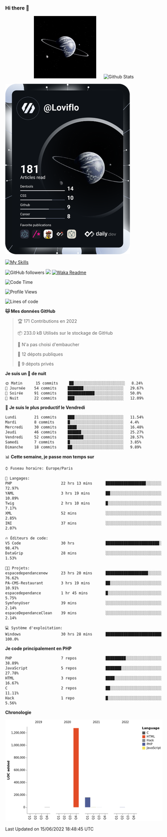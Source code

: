 ### Hi there 👋

<p align="center">
  <img src="https://github.com/Loviflo/Loviflo/blob/main/img/portrait.jpg" alt="Loviflo" height="200" style="margin-right: 20px"/>
  <img src="https://github-readme-stats.vercel.app/api?username=Loviflo&show_icons=true&theme=graywhite" alt="Github Stats" />
</p>

<a href="https://app.daily.dev/loviflo"><img src="https://github.com/loviflo/loviflo/blob/main/devcard.svg" width="400" alt="Loviflo's Dev Card"/></a>


[![My Skills](https://skillicons.dev/icons?i=php,laravel,symfony,mysql,js,ts,html,css,sass,angular,docker,webpack,vscode,figma,git,github,gitlab)](https://skillicons.dev)


![GitHub followers](https://img.shields.io/github/followers/Loviflo?label=Follow&style=social)
![](https://visitor-badge.glitch.me/badge?page_id=Loviflo.Loviflo)
[![Waka Readme](https://github.com/Loviflo/Loviflo/actions/workflows/update-stats.yml/badge.svg)](https://github.com/Loviflo/Loviflo/actions/workflows/update-stats.yml)

<!--START_SECTION:waka-->
![Code Time](http://img.shields.io/badge/Code%20Time-0%20secs-blue)

![Profile Views](http://img.shields.io/badge/Vues%20du%20profil-3-blue)

![Lines of code](https://img.shields.io/badge/Depuis%20Hello%20World%2C%20j%27ai%20%C3%A9crit-1%20Million%20Lignes%20de%20code-blue)

**🐱 Mes données GitHub** 

> 🏆 171 Contributions en 2022
 > 
> 📦 233.0 kB Utilisés sur le stockage de GitHub 
 > 
> 🚫 N'a pas choisi d'embaucher
 > 
> 📜 12 dépots publiques 
 > 
> 🔑 9 dépots privés  
 > 
**Je suis un 🦉 de nuit** 

```text
🌞 Matin      15 commits     ██░░░░░░░░░░░░░░░░░░░░░░░   8.24% 
🌆 Journée    54 commits     ███████░░░░░░░░░░░░░░░░░░   29.67% 
🌃 Soirée     91 commits     ████████████░░░░░░░░░░░░░   50.0% 
🌙 Nuit       22 commits     ███░░░░░░░░░░░░░░░░░░░░░░   12.09%

```
📅 **Je suis le plus productif le Vendredi** 

```text
Lundi        21 commits     ███░░░░░░░░░░░░░░░░░░░░░░   11.54% 
Mardi        8 commits      █░░░░░░░░░░░░░░░░░░░░░░░░   4.4% 
Mercredi     30 commits     ████░░░░░░░░░░░░░░░░░░░░░   16.48% 
Jeudi        46 commits     ██████░░░░░░░░░░░░░░░░░░░   25.27% 
Vendredi     52 commits     ███████░░░░░░░░░░░░░░░░░░   28.57% 
Samedi       7 commits      █░░░░░░░░░░░░░░░░░░░░░░░░   3.85% 
Dimanche     18 commits     ██░░░░░░░░░░░░░░░░░░░░░░░   9.89%

```


📊 **Cette semaine, je passe mon temps sur** 

```text
⌚︎ Fuseau horaire: Europe/Paris

💬 Langages: 
PHP                      22 hrs 13 mins      ██████████████████░░░░░░░   72.97% 
YAML                     3 hrs 19 mins       ██░░░░░░░░░░░░░░░░░░░░░░░   10.89% 
Twig                     2 hrs 10 mins       █░░░░░░░░░░░░░░░░░░░░░░░░   7.17% 
XML                      52 mins             ░░░░░░░░░░░░░░░░░░░░░░░░░   2.85% 
INI                      37 mins             ░░░░░░░░░░░░░░░░░░░░░░░░░   2.07%

🔥 Éditeurs de code: 
VS Code                  30 hrs              ████████████████████████░   98.47% 
DataGrip                 28 mins             ░░░░░░░░░░░░░░░░░░░░░░░░░   1.53%

🐱‍💻 Projets: 
espacedependancenew      23 hrs 20 mins      ███████████████████░░░░░░   76.62% 
PA-CMS-Restaurant        3 hrs 19 mins       ██░░░░░░░░░░░░░░░░░░░░░░░   10.91% 
espacedependance         1 hr 45 mins        █░░░░░░░░░░░░░░░░░░░░░░░░   5.75% 
SymfonyUser              39 mins             ░░░░░░░░░░░░░░░░░░░░░░░░░   2.14% 
espaceDependanceClean    39 mins             ░░░░░░░░░░░░░░░░░░░░░░░░░   2.14%

💻 Système d'exploitation: 
Windows                  30 hrs 28 mins      █████████████████████████   100.0%

```

**Je code principalement en PHP** 

```text
PHP                      7 repos             █████████░░░░░░░░░░░░░░░░   38.89% 
JavaScript               5 repos             ███████░░░░░░░░░░░░░░░░░░   27.78% 
HTML                     3 repos             ████░░░░░░░░░░░░░░░░░░░░░   16.67% 
C                        2 repos             ██░░░░░░░░░░░░░░░░░░░░░░░   11.11% 
Hack                     1 repo              █░░░░░░░░░░░░░░░░░░░░░░░░   5.56%

```


**Chronologie**

![Chart not found](https://raw.githubusercontent.com/Loviflo/Loviflo/main/charts/bar_graph.png) 


 Last Updated on 15/06/2022 18:48:45 UTC
<!--END_SECTION:waka-->
